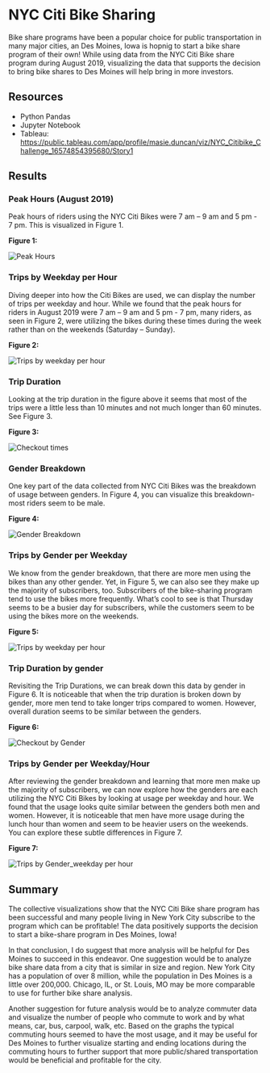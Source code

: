 # NYC Citi Bike Sharing
Bike share programs have been a popular choice for public transportation in many major cities, an Des Moines, Iowa is hopnig to start a bike share program of their own! While using data from the NYC Citi Bike share program during August 2019, visualizing the data that supports the decision to bring bike shares to Des Moines will help bring in more investors. 

## Resources
- Python Pandas
- Jupyter Notebook
- Tableau: https://public.tableau.com/app/profile/masie.duncan/viz/NYC_Citibike_Challenge_16574854395680/Story1

## Results

### Peak Hours (August 2019)
Peak hours of riders using the NYC Citi Bikes were 7 am – 9 am and 5 pm - 7 pm. This is visualized in Figure 1. 

**Figure 1:**

![Peak Hours](https://user-images.githubusercontent.com/102122063/178163274-4787300d-7441-430d-9ca6-60d06c1e67b6.PNG)

### Trips by Weekday per Hour
Diving deeper into how the Citi Bikes are used, we can display the number of trips per weekday and hour. While we found that the peak hours for riders in August 2019 were 7 am – 9 am and 5 pm - 7 pm, many riders, as seen in Figure 2, were utilizing the bikes during these times during the week rather than on the weekends (Saturday – Sunday). 

**Figure 2:**

![Trips by weekday per hour](https://user-images.githubusercontent.com/102122063/178163281-e3ca926a-730e-47e4-aad4-a447c000874e.PNG)

### Trip Duration
Looking at the trip duration in the figure above it seems that most of the trips were a little less than 10 minutes and not much longer than 60 minutes. See Figure 3. 

**Figure 3:**

![Checkout times](https://user-images.githubusercontent.com/102122063/178163299-34a6f768-0091-4f9d-bea4-a4887cabb9fe.PNG)


### Gender Breakdown
One key part of the data collected from NYC Citi Bikes was the breakdown of usage between genders. In Figure 4, you can visualize this breakdown- most riders seem to be male. 

**Figure 4:**

![Gender Breakdown](https://user-images.githubusercontent.com/102122063/178163303-58094052-1832-4437-a231-1b30458840bb.PNG)

### Trips by Gender per Weekday
We know from the gender breakdown, that there are more men using the bikes than any other gender. Yet, in Figure 5, we can also see they make up the majority of subscribers, too. Subscribers of the bike-sharing program tend to use the bikes more frequently. What’s cool to see is that Thursday seems to be a busier day for subscribers, while the customers seem to be using the bikes more on the weekends. 

**Figure 5:**

![Trips by weekday per hour](https://user-images.githubusercontent.com/102122063/178163331-a65805a8-c5c9-4605-8587-cb2846d379e0.PNG)


### Trip Duration by gender
Revisiting the Trip Durations, we can break down this data by gender in Figure 6. It is noticeable that when the trip duration is broken down by gender, more men tend to take longer trips compared to women. However, overall duration seems to be similar between the genders. 

**Figure 6:**

![Checkout by Gender](https://user-images.githubusercontent.com/102122063/178163339-830c4e35-5f96-4a8c-b6b7-c7a1e9224885.PNG)


### Trips by Gender per Weekday/Hour
After reviewing the gender breakdown and learning that more men make up the majority of subscribers, we can now explore how the genders are each utilizing the NYC Citi Bikes by looking at usage per weekday and hour. We found that the usage looks quite similar between the genders both men and women. However, it is noticeable that men have more usage during the lunch hour than women and seem to be heavier users on the weekends. You can explore these subtle differences in Figure 7.

**Figure 7:**

![Trips by Gender_weekday per hour](https://user-images.githubusercontent.com/102122063/178163356-9352506b-2aea-4a71-b354-662d1243d6e4.PNG)

## Summary
The collective visualizations show that the NYC Citi Bike share program has been successful and many people living in New York City subscribe to the program which can be profitable! The data positively supports the decision to start a bike-share program in Des Moines, Iowa! 

In that conclusion, I do suggest that more analysis will be helpful for Des Moines to succeed in this endeavor. One suggestion would be to analyze bike share data from a city that is similar in size and region. New York City has a population of over 8 million, while the population in Des Moines is a little over 200,000. Chicago, IL, or St. Louis, MO may be more comparable to use for further bike share analysis. 

Another suggestion for future analysis would be to analyze commuter data and visualize the number of people who commute to work and by what means, car, bus, carpool, walk, etc. Based on the graphs the typical commuting hours seemed to have the most usage, and it may be useful for Des Moines to further visualize starting and ending locations during the commuting hours to further support that more public/shared transportation would be beneficial and profitable for the city.

